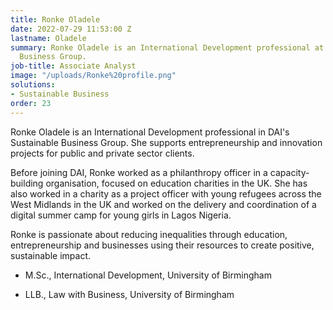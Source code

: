 ```yaml
---
title: Ronke Oladele
date: 2022-07-29 11:53:00 Z
lastname: Oladele
summary: Ronke Oladele is an International Development professional at DAI's Sustainable
  Business Group.
job-title: Associate Analyst
image: "/uploads/Ronke%20profile.png"
solutions:
- Sustainable Business
order: 23
---
```


Ronke Oladele is an International Development professional in DAI's Sustainable Business Group. She supports entrepreneurship and innovation projects for public and private sector clients.

Before joining DAI, Ronke worked as a philanthropy officer in a capacity-building organisation, focused on education charities in the UK. She has also worked in a charity as a project officer with young refugees across the West Midlands in the UK and worked on the delivery and coordination of a digital summer camp for young girls in Lagos Nigeria.

Ronke is passionate about reducing inequalities through education, entrepreneurship and businesses using their resources to create positive, sustainable impact.

* M.Sc., International Development, University of Birmingham

* LLB., Law with Business, University of Birmingham